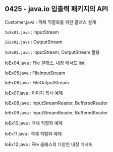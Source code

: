 ## 0425 - java.io 입출력 패키지의 API

Customer.java : 객체 직렬화를 위한 클래스 설계

`IoEx01.java` : InputStream

`IoEx02.java` : OutputStream

`IoEx03.java` : InputStream, OutputStream 활용

IoEx04.java : File 클래스, 내장 메서드 list

IoEx05.java : FileInputStream

IoEx06.java : FileOutputStream

IoEx07.java : 이미지 복사 예제

IoEx08.java : InputStreamReader, BufferedReader

IoEx09.java : InputStreamReader, BufferedReader

IoEx10.java : 객체 직렬화 예제

IoEx11.java : 객체 직렬화 예제

IoEx12.java : File 클래스의 다양한 내장 메서드
